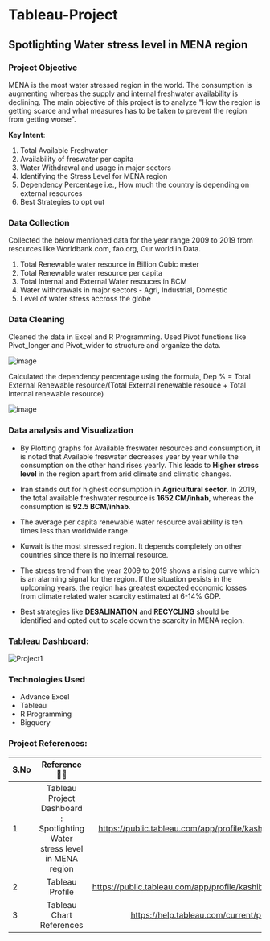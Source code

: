 # Tableau-Project
## Spotlighting Water stress level in MENA region

### Project Objective
MENA is the most water stressed region in the world. The consumption is augmenting whereas the supply and internal freshwater availability is declining. The main objective of this project is to analyze "How the region is getting scarce and what measures has to be taken to prevent the region from getting worse".

**Key Intent**:
1. Total Available Freshwater
2. Availability of freswater per capita
3. Water Withdrawal and usage in major sectors
4. Identifying the Stress Level for MENA region
5. Dependency Percentage i.e., How much the country is depending on external resources
6. Best Strategies to opt out

### Data Collection
Collected the below mentioned data for the year range 2009 to 2019 from resources like Worldbank.com, fao.org, Our world in Data.
1. Total Renewable water resource in Billion Cubic meter 
2. Total Renewable water resource per capita 
3. Total Internal and External Water resouces in BCM
4. Water withdrawals in major sectors - Agri, Industrial, Domestic
5. Level of water stress accross the globe

### Data Cleaning
Cleaned the data in Excel and R Programming. Used Pivot functions like Pivot_longer and Pivot_wider to structure and organize the data. 

![image](https://user-images.githubusercontent.com/125816681/220259226-7d75ba70-c141-48a7-a265-afaa55e6ce09.png)

Calculated the dependency percentage using the formula, Dep % = Total External Renewable resource/(Total External renewable resouce + Total Internal renewable resource)

![image](https://user-images.githubusercontent.com/125816681/220260321-cad12079-ad29-4598-80a6-cdd9597efa38.png)

### Data analysis and Visualization
* By Plotting graphs for Available freswater resources and consumption, it is noted that Available freswater decreases year by year while the consumption on the other hand rises yearly. This leads to **Higher stress level** in the region apart from arid climate and climatic changes.

* Iran stands out for highest consumption in **Agricultural sector**. In 2019, the total available freshwater resource is **1652 CM/inhab**, whereas the consumption is **92.5 BCM/inhab**.

* The average per capita renewable water resource availability is ten times less than worldwide range.

* Kuwait is the most stressed region. It depends completely on other countries since there is no internal resource.

* The stress trend from the year 2009 to 2019 shows a rising curve which is an alarming signal for the region. If the situation pesists in the uplcoming years, the region has greatest expected economic losses from climate related water scarcity estimated at 6-14% GDP.

* Best strategies like **DESALINATION** and **RECYCLING** should be identified and opted out to scale down the scarcity in MENA region. 

### Tableau Dashboard:

![Project1](https://user-images.githubusercontent.com/125816681/220265131-69932931-0217-47a9-8663-fd0bb0eb38a4.png)

### Technologies Used
* Advance Excel
* Tableau
* R Programming
* Bigquery

### Project References:

| S.No  | Reference  👨‍💻   | Link 🔗|
| ----- |:-------------:|:-----:|
| 1     | Tableau Project Dashboard : Spotlighting Water stress level in MENA region | https://public.tableau.com/app/profile/kashiba.m/viz/Project1_16732724207260/Dashboard1   |
| 2     | Tableau Profile                                                            | https://public.tableau.com/app/profile/kashiba.m/viz/MyResume_16674001460840/FinalResume  |
| 3     | Tableau Chart References                                                   | https://help.tableau.com/current/pro/desktop/en-us/what_chart_example.htm|
